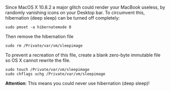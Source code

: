 
Since MacOS X 10.8.2 a major glitch could render your MacBook useless, by randomly vanishing icons on your Desktop bar. To circumvent this, hibernation (deep sleep) can be turned off completely:
```
sudo pmset -a hibernatemode 0
```
Then remove the hibernation file  
```
sudo rm /Private/var/vm/sleepimage
```
To prevent a recreation of this file, create a blank zero-byte immutable file so OS X cannot rewrite the file.  
```
sudo touch /Private/var/vm/sleepimage
sudo chflags uchg /Private/var/vm/sleepimage
```
**Attention**: This means you could never use hibernation (deep sleep)!